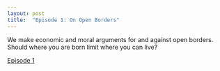 ```yaml
---
layout: post
title:  "Episode 1: On Open Borders"
---
```


We make economic and moral arguments for and against open borders.
Should where you are born limit where you can live?

[Episode 1](https://metagnosis.simplecast.com/episodes/considering-open-borders)
